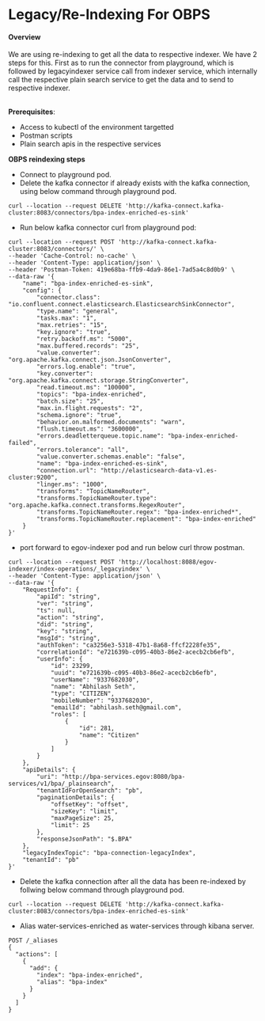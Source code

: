 # Legacy/Re-Indexing For OBPS

#### Overview <a href="#overview" id="overview"></a>

We are using re-indexing to get all the data to respective indexer. We have 2 steps for this. First as to run the connector from playground, which is followed by legacyindexer service call from indexer service, which internally call the respective plain search service to get the data and to send to respective indexer.

\
**Prerequisites**:

* Access to kubectl of the environment targetted
* Postman scripts
* Plain search apis in the respective services

&#x20;

**OBPS reindexing steps**

* Connect to playground pod.
* Delete the kafka connector if already exists with the kafka connection, using below command through playground pod.

```
curl --location --request DELETE 'http://kafka-connect.kafka-cluster:8083/connectors/bpa-index-enriched-es-sink'
```

* Run below kafka connector curl from playground pod:

```
curl --location --request POST 'http://kafka-connect.kafka-cluster:8083/connectors/' \
--header 'Cache-Control: no-cache' \
--header 'Content-Type: application/json' \
--header 'Postman-Token: 419e68ba-ffb9-4da9-86e1-7ad5a4c8d0b9' \
--data-raw '{
    "name": "bpa-index-enriched-es-sink",
    "config": {
        "connector.class": "io.confluent.connect.elasticsearch.ElasticsearchSinkConnector",
        "type.name": "general",
        "tasks.max": "1",
        "max.retries": "15",
        "key.ignore": "true",
        "retry.backoff.ms": "5000",
        "max.buffered.records": "25",
        "value.converter": "org.apache.kafka.connect.json.JsonConverter",
        "errors.log.enable": "true",
        "key.converter": "org.apache.kafka.connect.storage.StringConverter",
        "read.timeout.ms": "100000",
        "topics": "bpa-index-enriched",
        "batch.size": "25",
        "max.in.flight.requests": "2",
        "schema.ignore": "true",
        "behavior.on.malformed.documents": "warn",
        "flush.timeout.ms": "3600000",
        "errors.deadletterqueue.topic.name": "bpa-index-enriched-failed",
        "errors.tolerance": "all",
        "value.converter.schemas.enable": "false",
        "name": "bpa-index-enriched-es-sink",
        "connection.url": "http://elasticsearch-data-v1.es-cluster:9200",
        "linger.ms": "1000",
        "transforms": "TopicNameRouter",
        "transforms.TopicNameRouter.type": "org.apache.kafka.connect.transforms.RegexRouter",
        "transforms.TopicNameRouter.regex": "bpa-index-enriched*",
        "transforms.TopicNameRouter.replacement": "bpa-index-enriched"
    }
}'
```

* port forward to egov-indexer pod and run below curl throw postman.

```
curl --location --request POST 'http://localhost:8088/egov-indexer/index-operations/_legacyindex' \
--header 'Content-Type: application/json' \
--data-raw '{
    "RequestInfo": {
        "apiId": "string",
        "ver": "string",
        "ts": null,
        "action": "string",
        "did": "string",
        "key": "string",
        "msgId": "string",
        "authToken": "ca3256e3-5318-47b1-8a68-ffcf2228fe35",
        "correlationId": "e721639b-c095-40b3-86e2-acecb2cb6efb",
        "userInfo": {
            "id": 23299,
            "uuid": "e721639b-c095-40b3-86e2-acecb2cb6efb",
            "userName": "9337682030",
            "name": "Abhilash Seth",
            "type": "CITIZEN",
            "mobileNumber": "9337682030",
            "emailId": "abhilash.seth@gmail.com",
            "roles": [
                {
                    "id": 281,
                    "name": "Citizen"
                }
            ]
        }
    },
    "apiDetails": {
        "uri": "http://bpa-services.egov:8080/bpa-services/v1/bpa/_plainsearch",
        "tenantIdForOpenSearch": "pb",
        "paginationDetails": {
            "offsetKey": "offset",
            "sizeKey": "limit",
            "maxPageSize": 25,
            "limit": 25
        },
        "responseJsonPath": "$.BPA"
    },
    "legacyIndexTopic": "bpa-connection-legacyIndex",
    "tenantId": "pb"
}'
```

* Delete the kafka connection after all the data has been re-indexed by follwing below command through playground pod.

```
curl --location --request DELETE 'http://kafka-connect.kafka-cluster:8083/connectors/bpa-index-enriched-es-sink'
```

* Alias water-services-enriched as water-services through kibana server.

```
POST /_aliases 
{
  "actions": [
    {
      "add": {
        "index": "bpa-index-enriched",
        "alias": "bpa-index"
      }
    }
  ]
}

```

